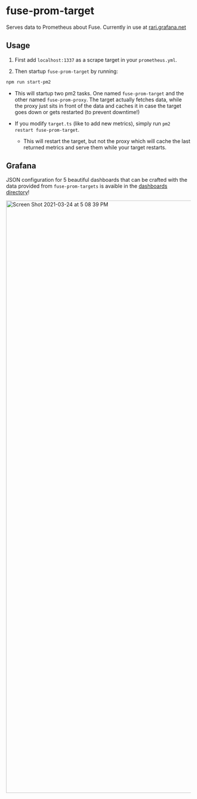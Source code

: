 # fuse-prom-target
Serves data to Prometheus about Fuse. Currently in use at [rari.grafana.net](https://rari.grafana.net)

## Usage

1. First add `localhost:1337` as a scrape target in your `prometheus.yml`.

2. Then startup `fuse-prom-target` by running:

```bash
npm run start-pm2
```

- This will startup two pm2 tasks. One named `fuse-prom-target` and the other named `fuse-prom-proxy`. The target actually fetches data, while the proxy just sits in front of the data and caches it in case the target goes down or gets restarted (to prevent downtime!)

- If you modify `target.ts` (like to add new metrics), simply run `pm2 restart fuse-prom-target`. 
  - This will restart the target, but not the proxy which will cache the last returned metrics and serve them while your target restarts.

## Grafana

JSON configuration for 5 beautiful dashboards that can be crafted with the data provided from `fuse-prom-targets` is avaible in the [dashboards directory](/dashboards)! 

<img width="1611" alt="Screen Shot 2021-03-24 at 5 08 39 PM" src="https://user-images.githubusercontent.com/26209401/112399514-95858900-8cc3-11eb-8c78-8e5b62f1d300.png">

